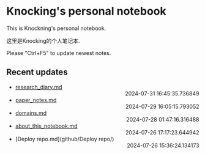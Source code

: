 
# Knocking's personal notebook

This is Knockning's personal notebook.

这里是Knocking的个人笔记本.

Please "Ctrl+F5" to update newest notes.

## Recent updates
- [research_diary.md](papers/research_diary/) <div style="text-align: right">2024-07-31 16:45:35.736849</div>
- [paper_notes.md](papers/paper_notes/) <div style="text-align: right">2024-07-29 16:05:15.793052</div>
- [domains.md](Web/domains/) <div style="text-align: right">2024-07-28 01:47:16.316488</div>
- [about_this_notebook.md](about_this_notebook/) <div style="text-align: right">2024-07-26 17:17:23.644942</div>
- [Deploy repo.md](github/Deploy repo/) <div style="text-align: right">2024-07-26 15:36:24.134173</div>
